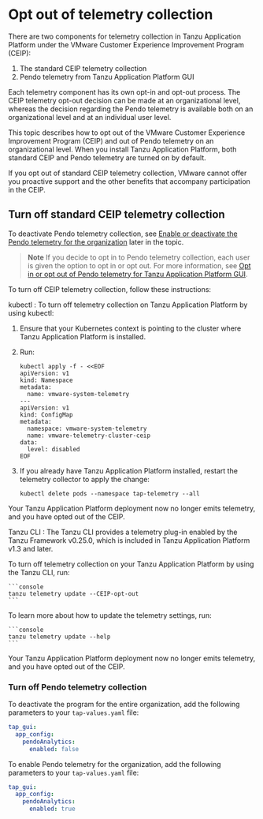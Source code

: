 # Opt out of telemetry collection

There are two components for telemetry collection in Tanzu Application Platform under the VMware
Customer Experience Improvement Program (CEIP):

1. The standard CEIP telemetry collection
2. Pendo telemetry from Tanzu Application Platform GUI

Each telemetry component has its own opt-in and opt-out process.
The CEIP telemetry opt-out decision can be made at an organizational level, whereas the
decision regarding the Pendo telemetry is available both on an organizational level and at an
individual user level.

This topic describes how to opt out of the VMware Customer Experience Improvement Program (CEIP) and
out of Pendo telemetry on an organizational level.
When you install Tanzu Application Platform, both standard CEIP and Pendo telemetry are turned on by
default.

If you opt out of standard CEIP telemetry collection, VMware cannot offer you proactive support and
the other benefits that accompany participation in the CEIP.

## <a id="turn-off"></a> Turn off standard CEIP telemetry collection

To deactivate Pendo telemetry collection, see
[Enable or deactivate the Pendo telemetry for the organization](#nbl-or-dsbl-pendo-for-org) later in
the topic.

> **Note** If you decide to opt in to Pendo telemetry collection, each user is given the option to
> opt in or opt out. For more information, see
> [Opt in or opt out of Pendo telemetry for Tanzu Application Platform GUI](tap-portal-telemetry.hbs.md).

To turn off CEIP telemetry collection, follow these instructions:

kubectl
: To turn off telemetry collection on Tanzu Application Platform by using kubectl:

   1. Ensure that your Kubernetes context is pointing to the cluster where Tanzu Application Platform
      is installed.

   2. Run:

        ```console
        kubectl apply -f - <<EOF
        apiVersion: v1
        kind: Namespace
        metadata:
          name: vmware-system-telemetry
        ---
        apiVersion: v1
        kind: ConfigMap
        metadata:
          namespace: vmware-system-telemetry
          name: vmware-telemetry-cluster-ceip
        data:
          level: disabled
        EOF
        ```

   3. If you already have Tanzu Application Platform installed, restart the telemetry collector to
      apply the change:

        ```console
        kubectl delete pods --namespace tap-telemetry --all
        ```

  Your Tanzu Application Platform deployment now no longer emits telemetry, and you have opted out of
  the CEIP.

Tanzu CLI
: The Tanzu CLI provides a telemetry plug-in enabled by the Tanzu Framework v0.25.0, which is
  included in Tanzu Application Platform v1.3 and later.

  To turn off telemetry collection on your Tanzu Application Platform by using the Tanzu CLI, run:

    ```console
    tanzu telemetry update --CEIP-opt-out
    ```

  To learn more about how to update the telemetry settings, run:

    ```console
    tanzu telemetry update --help
    ```

  Your Tanzu Application Platform deployment now no longer emits telemetry, and you have opted out of
  the CEIP.

### <a id="nbl-or-dsbl-pendo-for-org"></a> Turn off Pendo telemetry collection

To deactivate the program for the entire organization, add the following parameters to your
`tap-values.yaml` file:

```yaml
tap_gui:
  app_config:
    pendoAnalytics:
      enabled: false
```

To enable Pendo telemetry for the organization, add the following parameters to your `tap-values.yaml`
file:

```yaml
tap_gui:
  app_config:
    pendoAnalytics:
      enabled: true
```
